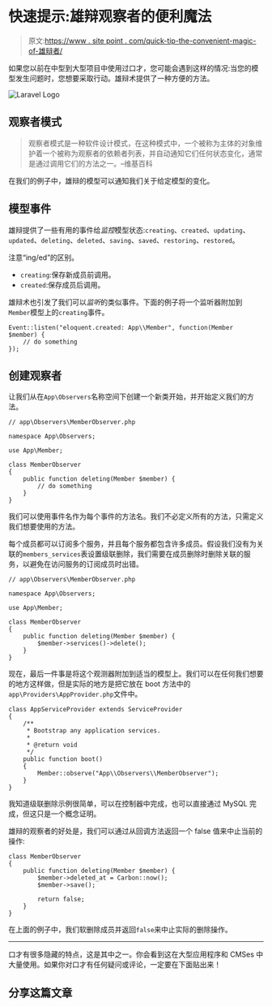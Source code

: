 # 快速提示:雄辩观察者的便利魔法

> 原文:[https://www . site point . com/quick-tip-the-convenient-magic-of-雄辩者/](https://www.sitepoint.com/quick-tip-the-convenient-magic-of-eloquent-observers/)

如果您以前在中型到大型项目中使用过口才，您可能会遇到这样的情况:当您的模型发生问题时，您想要采取行动。雄辩术提供了一种方便的方法。

![Laravel Logo](../Images/b24fd9db18c1157e55823b1b5d7e1e96.png)

## 观察者模式

> 观察者模式是一种软件设计模式，在这种模式中，一个被称为主体的对象维护着一个被称为观察者的依赖者列表，并自动通知它们任何状态变化，通常是通过调用它们的方法之一。–维基百科

在我们的例子中，雄辩的模型可以通知我们关于给定模型的变化。

## 模型事件

雄辩提供了一些有用的事件给*监控*模型状态:`creating`、`created`、`updating`、`updated`、`deleting`、`deleted`、`saving`、`saved`、`restoring`、`restored`。

注意“ing/ed”的区别。

*   `creating`:保存新成员前调用。
*   `created`:保存成员后调用。

雄辩术也引发了我们可以*监听*的类似事件。下面的例子将一个监听器附加到`Member`模型上的`creating`事件。

```
Event::listen("eloquent.created: App\\Member", function(Member $member) {
    // do something
}); 
```

## 创建观察者

让我们从在`App\Observers`名称空间下创建一个新类开始，并开始定义我们的方法。

```
// app\Observers\MemberObserver.php

namespace App\Observers;

use App\Member;

class MemberObserver
{
    public function deleting(Member $member) {
        // do something
    }
} 
```

我们可以使用事件名作为每个事件的方法名。我们不必定义所有的方法，只需定义我们想要使用的方法。

每个成员都可以订阅多个服务，并且每个服务都包含许多成员。假设我们没有为关联的`members_services`表设置级联删除，我们需要在成员删除时删除关联的服务，以避免在访问服务的订阅成员时出错。

```
// app\Observers\MemberObserver.php

namespace App\Observers;

use App\Member;

class MemberObserver
{
    public function deleting(Member $member) {
        $member->services()->delete();
    }
} 
```

现在，最后一件事是将这个观测器附加到适当的模型上。我们可以在任何我们想要的地方这样做，但是实际的地方是把它放在 boot 方法中的`app\Providers\AppProvider.php`文件中。

```
class AppServiceProvider extends ServiceProvider
{
    /**
     * Bootstrap any application services.
     *
     * @return void
     */
    public function boot()
    {
        Member::observe("App\\Observers\\MemberObserver");
    }
} 
```

我知道级联删除示例很简单，可以在控制器中完成，也可以直接通过 MySQL 完成，但这只是一个概念证明。

雄辩的观察者的好处是，我们可以通过从回调方法返回一个 false 值来中止当前的操作:

```
class MemberObserver
{
    public function deleting(Member $member) {
        $member->deleted_at = Carbon::now();
        $member->save();

        return false;
    }
} 
```

在上面的例子中，我们软删除成员并返回`false`来中止实际的删除操作。

* * *

口才有很多隐藏的特点，这是其中之一。你会看到这在大型应用程序和 CMSes 中大量使用。如果你对口才有任何疑问或评论，一定要在下面贴出来！

## 分享这篇文章